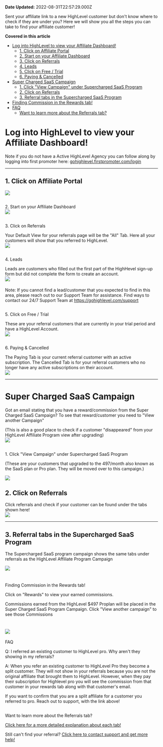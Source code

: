 **Date Updated:** 2022-08-31T22:57:29.000Z

Sent your affiliate link to a new HighLevel customer but don't know where to check if they are under you? Here we will show you all the steps you can take to find your affiliate customer!

  
**Covered in this article**

  
* [Log into HighLevel to view your Affiliate Dashboard!](#Log-into-HighLevel-to-view-your-Affiliate-Dashboard!)  
   * [1\. Click on Affiliate Portal](#1.-Click-on-Affiliate-Portal)  
   * [2\. Start on your Affiliate Dashboard](#2.-Start-on-your-Affiliate-Dashboard)  
   * [3\. Click on Referrals](#3.-Click-on-Referrals)  
   * [4\. Leads](#4.-Leads)  
   * [5\. Click on Free / Trial](#5.-Click-on-Free-/-Trial)  
   * [6\. Paying & Cancelled](#6.-Paying-&-Cancelled)
* [Super Charged SaaS Campaign](#Super-Charged-SaaS-Campaign)  
   * [1\. Click "View Campaign" under Supercharged SaaS Program](#1.-Click-)  
   * [2\. Click on Referrals](#2.-Click-on-Referrals)  
   * [3\. Referral tabs in the Supercharged SaaS Program](#3.-Referral-tabs-in-the-Supercharged-SaaS-Program)
* [Finding Commission in the Rewards tab!](#Finding-Commission-in-the-Rewards-tab!)
* [FAQ](#FAQ)  
   * [Want to learn more about the Referrals tab? ](#Want-to-learn-more-about-the-Referrals-tab?%C2%A0)
  
  
#   
  
  
# [](https://app.tango.us/app/workflow/906b2686-d0a6-4637-9db0-0086a290fcba?utm%5Fsource=magicCopy&utm%5Fmedium=magicCopy&utm%5Fcampaign=workflow%20export%20links)

# Log into HighLevel to view your Affiliate Dashboard!

Note if you do not have a Active HighLevel Agency you can follow along by logging into first promoter here: [gohighlevel.firstpromoter.com/login](http://gohighlevel.firstpromoter.com/login) 

---

## 1\. Click on Affiliate Portal  
![](https://s3.amazonaws.com/cdn.freshdesk.com/data/helpdesk/attachments/production/48234499957/original/IhpG7o0WjYDLvGg2ZTqF5VvKST_rAIjmcw.png?1656024155)

  
##   
2\. Start on your Affiliate Dashboard  
![](https://s3.amazonaws.com/cdn.freshdesk.com/data/helpdesk/attachments/production/48234499976/original/nC4HGwX8VlvfZZ_jrTJQqEebeGGYcAt3kA.png?1656024175)

##   
3\. Click on Referrals

Your Default View for your referrals page will be the "All" Tab. Here all your customers will show that you referred to HighLevel.  
![](https://s3.amazonaws.com/cdn.freshdesk.com/data/helpdesk/attachments/production/48234500000/original/xuruIeW0Q9eBG56wpuHsUcWoO8Khyf5P0Q.png?1656024191)

##   

##   
4\. Leads

Leads are customers who filled out the first part of the HighHevel sign-up form but did not complete the form to create an account.  
![](https://s3.amazonaws.com/cdn.freshdesk.com/data/helpdesk/attachments/production/48234500010/original/29B7kmCbyjrUBXwlLgGSUlClD72Co5-xPA.png?1656024205)

####   
Note: If you cannot find a lead/customer that you expected to find in this area, please reach out to our Support Team for assistance. Find ways to contact our 24/7 Support Team at <https://gohighlevel.com/support>  
  
##   
  
5\. Click on Free / Trial

These are your referral customers that are currently in your trial period and have a HighLevel Account.  
![](https://s3.amazonaws.com/cdn.freshdesk.com/data/helpdesk/attachments/production/48234500031/original/-_pSoBtj92x4tCC0TtqZficqowtes08irw.png?1656024222)

##   
6\. Paying & Cancelled

The Paying Tab is your current referral customer with an active subscription. The Cancelled Tab is for your referral customers who no longer have any active subscriptions on their account.  
![](https://s3.amazonaws.com/cdn.freshdesk.com/data/helpdesk/attachments/production/48234500076/original/j1XTTujMXQoQ0Is-sApKhGhkw6Oh8yr9gA.png?1656024238)
  
  
---

# **Super Charged SaaS Campaign**
  
  
Got an email stating that you have a reward/commission from the Super Charged SaaS Campaign? To see that reward/customer you need to "View another Campaign"  
  
(This is also a good place to check if a customer "disappeared" from your HighLevel Affiliate Program view after upgrading)  
![](https://s3.amazonaws.com/cdn.freshdesk.com/data/helpdesk/attachments/production/48234500087/original/lrZ-aNFf6URPuIpCNN_DDs0Ad35thD9zVQ.png?1656024258)

##   
1\. Click "View Campaign" under Supercharged SaaS Program

(These are your customers that upgraded to the 497/month also known as the SaaS plan or Pro plan. They will be moved over to this campaign.)  
  
![](https://s3.amazonaws.com/cdn.freshdesk.com/data/helpdesk/attachments/production/48234500115/original/rPWDA7xWkSXXnDQig6nYYOvSuovieinJBQ.png?1656024280)

## 2\. Click on Referrals

Click referrals and check if your customer can be found under the tabs shown here!  
![](https://s3.amazonaws.com/cdn.freshdesk.com/data/helpdesk/attachments/production/48234500125/original/NFyKtL_r2NyjFE5tBe1zvk1cBgJGpwNubA.png?1656024295)

---

###   

## 3\. Referral tabs in the Supercharged SaaS Program

The Supercharged SaaS program campaign shows the same tabs under referrals as the HighLevel Affiliate Program Campaign
  
  
![](https://s3.amazonaws.com/cdn.freshdesk.com/data/helpdesk/attachments/production/48234218999/original/MvkXLoOeUHmWeulfO6LGlkJRaHTcA-VYMw.png?1655932147)

#   
Finding Commission in the Rewards tab!

  
Click on "Rewards" to view your earned commissions.  
  
Commissions earned from the HighLevel $497 Proplan will be placed in the Super Charged SaaS Program Campaign. Click "View another campaign" to see those Commissions  
  
# ![](https://s3.amazonaws.com/cdn.freshdesk.com/data/helpdesk/attachments/production/48244489599/original/STmHcDikP6ecXT-WMDdXBMFdGEqBE95BiA.png?1660156432)  
FAQ

  
Q: I referred an existing customer to HighLevel pro. Why aren't they showing in my referrals?  
  
A: When you refer an existing customer to HighLevel Pro they become a split customer. They will not show in your referrals because you are not the original affiliate that brought them to HighLevel. However, when they pay their subscription for Highlevel pro you will see the commission from that customer in your rewards tab along with that customer's email.  
  
If you want to confirm that you are a split affiliate for a customer you referred to pro. Reach out to support, with the link above!

##   
Want to learn more about the Referrals tab? 

[Click here for a more detailed explanation about each tab!](https://help.gohighlevel.com/support/solutions/articles/48001213448-affiliate-refferal-page-leads-customers-cancelled-statuses)

  
Still can't find your referral? [Click here to contact support and get more help!](https://help.gohighlevel.com/support/solutions/articles/48001204857-ways-to-get-highlevel-support-24-7)